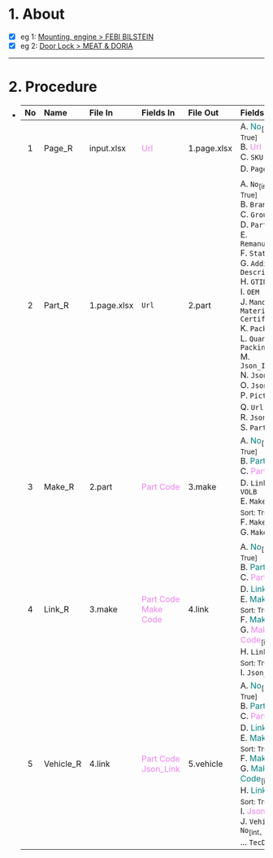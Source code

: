 # 1. About

- [x] eg 1: [Mounting, engine > FEBI BILSTEIN](https://web.tecalliance.net/tecdocsw/en/parts/search?brands=101&groups=247#@brc/search:Search%2520by%2520brands%2520and%2520product%2520groups;brands:101;groups:247)
- [x] eg 2: [Door Lock > MEAT & DORIA](https://web.tecalliance.net/tecdocsw/en/parts/search?brands=244&groups=1361#@brc/search:Search%2520by%2520brands%2520and%2520product%2520groups;brands:244;groups:1361)

- - -

# 2. Procedure

- |No|Name|File In|Fields In|File Out|Fields Out|
  |:-:|:-|:-|:-|:-|:-|
  |1|Page_R|input.xlsx|<span style="color: violet;">Url</span>|1.page.xlsx|A. <span style="color: teal;">No</span><sub>[int、Sort: True]</sub><br />B. <span style="color: violet;">Url</span><br />C. `SKU Count`<sub>[int]</sub><br />D. `Page`<sub>[int]</sub>|
  |2|Part_R|1.page.xlsx|`Url`|2.part|A. `No`<sub>[int、Sort: True]</sub><br />B. `Brand`<br />C. `Group`<br />D. `Part Number`<br />E. `Remanufactured`<br />F. `Status`<br />G. `Additional Description`<br />H. `GTIN/EAN`<br />I. `OEM`<br />J. `Mandatory Material Certification`<br />K. `Packing Unit`<br />L. `Quantity Per Packing Unit`<br />M. `Json_Information`<br />N. `Json_Criteria`<br />O. `Json_Price`<br />P. `Picture`<sub>[null]</sub><br />Q. `Url`<br />R. `Json_Src`<br />S. `Part Code`|
  |3|Make_R|2.part|<span style="color: violet;">Part Code</span>|3.make|A. <span style="color: teal;">No</span><sub>[int、Sort: True]</sub><br />B. <span style="color: teal;">Part Number</span><br />C. <span style="color: violet;">Part Code</span><sub>[int]</sub><br />D. `Link Type`: `VOLB`<br />E. `Make No`<sub>[int、Sort: True]</sub><br />F. `Make`<br />G. `Make Code`<sub>[int]</sub>|
  |4|Link_R|3.make|<span style="color: violet;">Part Code</span><br /><span style="color: violet;">Make Code</span>|4.link|A. <span style="color: teal;">No</span><sub>[int、Sort: True]</sub><br />B. <span style="color: teal;">Part Number</span><br />C. <span style="color: violet;">Part Code</span><sub>[int]</sub><br />D. <span style="color: teal;">Link Type</span><br />E. <span style="color: teal;">Make No</span><sub>[int、Sort: True]</sub><br />F. <span style="color: teal;">Make</span><br />G. <span style="color: violet;">Make Code</span><sub>[int]</sub><br />H. `Link No`<sub>[int、Sort: True]</sub><br />I. `Json_Link`|
  |5|Vehicle_R|4.link|<span style="color: violet;">Part Code</span><br /><span style="color: violet;">Json_Link</span>|5.vehicle|A. <span style="color: teal;">No</span><sub>[int、Sort: True]</sub><br />B. <span style="color: teal;">Part Number</span><br />C. <span style="color: violet;">Part Code</span><sub>[int]</sub><br />D. <span style="color: teal;">Link Type</span><br />E. <span style="color: teal;">Make No</span><sub>[int、Sort: True]</sub><br />F. <span style="color: teal;">Make</span><br />G. <span style="color: teal;">Make Code</span><sub>[int]</sub><br />H. <span style="color: teal;">Link No</span><sub>[int、Sort: True]</sub><br />I. <span style="color: violet;">Json_Link</span><br />J. `Vehicle No`<sub>[int、Sort: True]</sub><br />... `TecDoc兼容表`|
